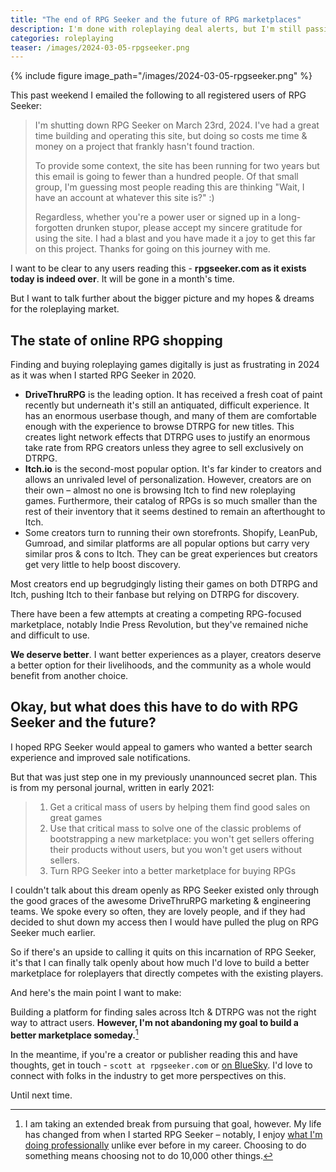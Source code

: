 ```yaml
---
title: "The end of RPG Seeker and the future of RPG marketplaces"
description: I'm done with roleplaying deal alerts, but I'm still passionate about helping roleplayers find great games
categories: roleplaying
teaser: /images/2024-03-05-rpgseeker.png
---
```


{% include figure image_path="/images/2024-03-05-rpgseeker.png" %}

This past weekend I emailed the following to all registered users of RPG Seeker:

> I'm shutting down RPG Seeker on March 23rd, 2024. I've had a great time building and operating this site, but doing so costs me time & money on a project that frankly hasn't found traction.
> 
> To provide some context, the site has been running for two years but this email is going to fewer than a hundred people. Of that small group, I'm guessing most people reading this are thinking "Wait, I have an account at whatever this site is?" :)
> 
> Regardless, whether you're a power user or signed up in a long-forgotten drunken stupor, please accept my sincere gratitude for using the site. I had a blast and you have made it a joy to get this far on this project. Thanks for going on this journey with me.

I want to be clear to any users reading this - **rpgseeker.com as it exists today is indeed over**. It will be gone in a month's time.

But I want to talk further about the bigger picture and my hopes & dreams for the roleplaying market.

## The state of online RPG shopping

Finding and buying roleplaying games digitally is just as frustrating in 2024 as it was when I started RPG Seeker in 2020.

* **DriveThruRPG** is the leading option. It has received a fresh coat of paint recently but underneath it's still an antiquated, difficult experience. It has an enormous userbase though, and many of them are comfortable enough with the experience to browse DTRPG for new titles. This creates light network effects that DTRPG uses to justify an enormous take rate from RPG creators unless they agree to sell exclusively on DTRPG.
* **Itch.io** is the second-most popular option. It's far kinder to creators and allows an unrivaled level of personalization. However, creators are on their own – almost no one is browsing Itch to find new roleplaying games. Furthermore, their catalog of RPGs is so much smaller than the rest of their inventory that it seems destined to remain an afterthought to Itch.
* Some creators turn to running their own storefronts. Shopify, LeanPub, Gumroad, and similar platforms are all popular options but carry very similar pros & cons to Itch. They can be great experiences but creators get very little to help boost discovery.

Most creators end up begrudgingly listing their games on both DTRPG and Itch, pushing Itch to their fanbase but relying on DTRPG for discovery.

There have been a few attempts at creating a competing RPG-focused marketplace, notably Indie Press Revolution, but they've remained niche and difficult to use.

**We deserve better**. I want better experiences as a player, creators deserve a better option for their livelihoods, and the community as a whole would benefit from another choice.

## Okay, but what does this have to do with RPG Seeker and the future?

I hoped RPG Seeker would appeal to gamers who wanted a better search experience and improved sale notifications.

But that was just step one in my previously unannounced secret plan. This is from my personal journal, written in early 2021:

> 1. Get a critical mass of users by helping them find good sales on great games
> 2. Use that critical mass to solve one of the classic problems of bootstrapping a new marketplace: you won't get sellers offering their products without users, but you won't get users without sellers.
> 3. Turn RPG Seeker into a better marketplace for buying RPGs

I couldn't talk about this dream openly as RPG Seeker existed only through the good graces of the awesome DriveThruRPG marketing & engineering teams. We spoke every so often, they are lovely people, and if they had decided to shut down my access then I would have pulled the plug on RPG Seeker much earlier.

So if there's an upside to calling it quits on this incarnation of RPG Seeker, it's that I can finally talk openly about how much I'd love to build a better marketplace for roleplayers that directly competes with the existing players.

And here's the main point I want to make:

Building a platform for finding sales across Itch & DTRPG was not the right way to attract users. **However, I'm not abandoning my goal to build a better marketplace someday.**[^1]

In the meantime, if you're a creator or publisher reading this and have thoughts, get in touch - `scott at rpgseeker.com` or [on BlueSky](https://bsky.app/profile/scottparker.bsky.social). I'd love to connect with folks in the industry to get more perspectives on this.

Until next time.

[^1]: I am taking an extended break from pursuing that goal, however. My life has changed from when I started RPG Seeker – notably, I enjoy [what I'm doing professionally](https://www.dekudeals.com) unlike ever before in my career. Choosing to do something means choosing not to do 10,000 other things.